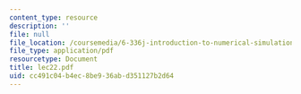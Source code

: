 ```yaml
---
content_type: resource
description: ''
file: null
file_location: /coursemedia/6-336j-introduction-to-numerical-simulation-sma-5211-fall-2003/cc491c04b4ec8be936abd351127b2d64_lec22.pdf
file_type: application/pdf
resourcetype: Document
title: lec22.pdf
uid: cc491c04-b4ec-8be9-36ab-d351127b2d64
---
```

